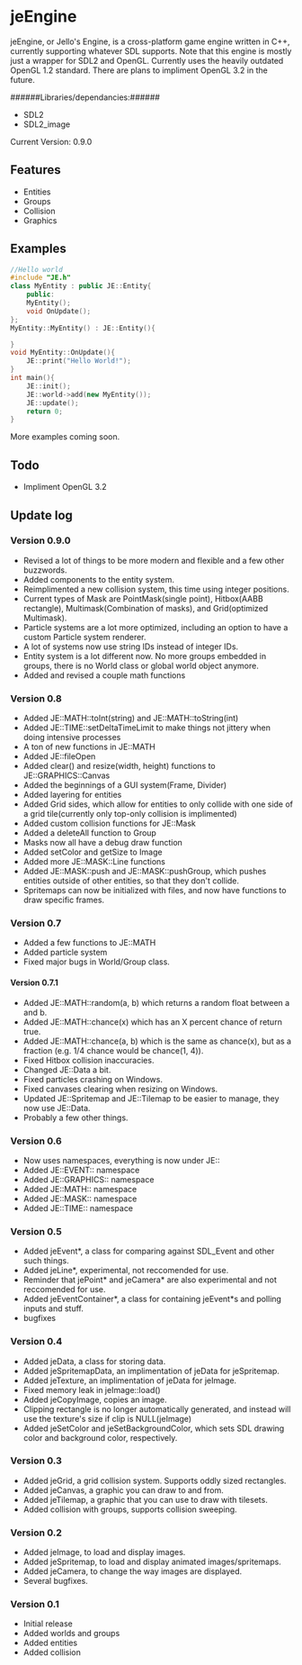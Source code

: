 jeEngine
========
jeEngine, or Jello's Engine, is a cross-platform game engine written in C++, currently supporting whatever SDL supports.
Note that this engine is mostly just a wrapper for SDL2 and OpenGL. Currently uses the heavily outdated OpenGL 1.2 standard.
There are plans to impliment OpenGL 3.2 in the future.

######Libraries/dependancies:######
- SDL2
- SDL2_image

Current Version: 0.9.0

Features
--------
- Entities
- Groups
- Collision
- Graphics

Examples
--------
```C++
//Hello world
#include "JE.h"
class MyEntity : public JE::Entity{
	public:
	MyEntity();
	void OnUpdate();
};
MyEntity::MyEntity() : JE::Entity(){

}
void MyEntity::OnUpdate(){
	JE::print("Hello World!");
}
int main(){
	JE::init();
	JE::world->add(new MyEntity());
	JE::update();
	return 0;
}
```
More examples coming soon.

Todo
--------
- Impliment OpenGL 3.2

Update log
--------
### Version 0.9.0 ###
- Revised a lot of things to be more modern and flexible and a few other buzzwords.
- Added components to the entity system.
- Reimplimented a new collision system, this time using integer positions.
- Current types of Mask are PointMask(single point), Hitbox(AABB rectangle), Multimask(Combination of masks), and Grid(optimized Multimask).
- Particle systems are a lot more optimized, including an option to have a custom Particle system renderer.
- A lot of systems now use string IDs instead of integer IDs.
- Entity system is a lot different now. No more groups embedded in groups, there is no World class or global world object anymore.
- Added and revised a couple math functions

### Version 0.8 ###
- Added JE::MATH::toInt(string) and JE::MATH::toString(int)
- Added JE::TIME::setDeltaTimeLimit to make things not jittery when doing intensive processes
- A ton of new functions in JE::MATH
- Added JE::fileOpen
- Added clear() and resize(width, height) functions to JE::GRAPHICS::Canvas
- Added the beginnings of a GUI system(Frame, Divider)
- Added layering for entities
- Added Grid sides, which allow for entities to only collide with one side of a grid tile(currently only top-only collision is implimented)
- Added custom collision functions for JE::Mask
- Added a deleteAll function to Group
- Masks now all have a debug draw function
- Added setColor and getSize to Image
- Added more JE::MASK::Line functions
- Added JE::MASK::push and JE::MASK::pushGroup, which pushes entities outside of other entities, so that they don't collide.
- Spritemaps can now be initialized with files, and now have functions to draw specific frames.

### Version 0.7 ###
- Added a few functions to JE::MATH
- Added particle system
- Fixed major bugs in World/Group class.

#### Version 0.7.1 ####
- Added JE::MATH::random(a, b) which returns a random float between a and b.
- Added JE::MATH::chance(x) which has an X percent chance of return true.
- Added JE::MATH::chance(a, b) which is the same as chance(x), but as a fraction (e.g. 1/4 chance would be chance(1, 4)).
- Fixed Hitbox collision inaccuracies.
- Changed JE::Data a bit.
- Fixed particles crashing on Windows.
- Fixed canvases clearing when resizing on Windows.
- Updated JE::Spritemap and JE::Tilemap to be easier to manage, they now use JE::Data.
- Probably a few other things.

### Version 0.6 ###
- Now uses namespaces, everything is now under JE::
- Added JE::EVENT:: namespace
- Added JE::GRAPHICS:: namespace
- Added JE::MATH:: namespace
- Added JE::MASK:: namespace
- Added JE::TIME:: namespace

### Version 0.5 ###
- Added jeEvent*, a class for comparing against SDL_Event and other such things.
- Added jeLine*, experimental, not reccomended for use.
- Reminder that jePoint* and jeCamera* are also experimental and not reccomended for use.
- Added jeEventContainer*, a class for containing jeEvent*s and polling inputs and stuff.
- bugfixes

### Version 0.4 ###
- Added jeData, a class for storing data.
- Added jeSpritemapData, an implimentation of jeData for jeSpritemap.
- Added jeTexture, an implimentation of jeData for jeImage.
- Fixed memory leak in jeImage::load()
- Added jeCopyImage, copies an image.
- Clipping rectangle is no longer automatically generated, and instead will use the texture's size if clip is NULL(jeImage)
- Added jeSetColor and jeSetBackgroundColor, which sets SDL drawing color and background color, respectively.

### Version 0.3 ###
- Added jeGrid, a grid collision system.  Supports oddly sized rectangles.
- Added jeCanvas, a graphic you can draw to and from.
- Added jeTilemap, a graphic that you can use to draw with tilesets.
- Added collision with groups, supports collision sweeping.

### Version 0.2 ###
- Added jeImage, to load and display images.
- Added jeSpritemap, to load and display animated images/spritemaps.
- Added jeCamera, to change the way images are displayed.
- Several bugfixes.

### Version 0.1 ###
- Initial release
- Added worlds and groups
- Added entities
- Added collision


